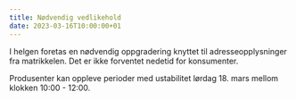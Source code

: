 ```yaml
---
title: Nødvendig vedlikehold 
date: 2023-03-16T10:00:00+01
---
```


I helgen foretas en nødvendig oppgradering knyttet til adresseopplysninger fra matrikkelen. Det er ikke forventet nedetid for konsumenter. 

Produsenter kan oppleve perioder med ustabilitet lørdag 18. mars mellom klokken 10:00 - 12:00.  
